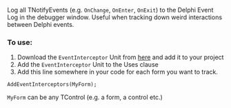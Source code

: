 Log all TNotifyEvents (e.g. `OnChange`, `OnEnter`, `OnExit`) to the Delphi Event Log in the debugger window.
Useful when tracking down weird interactions between Delphi events.

### To use: ###
  1. Download the `EventInterceptor` Unit from [here](http://code.google.com/p/delphieventlogger/downloads/list) and add it to your project
  1. Add the `EventInterceptor` Unit to the Uses clause
  1. Add this line somewhere in your code for each form you want to track.

`AddEventInterceptors(MyForm);`

`MyForm` can be any TControl (e.g. a form, a control etc.)
